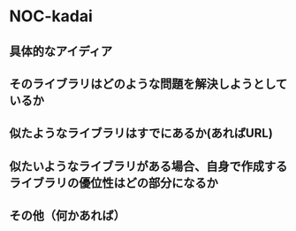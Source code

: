 # NOC-kadai

## 具体的なアイディア
## そのライブラリはどのような問題を解決しようとしているか
## 似たようなライブラリはすでにあるか(あればURL)
## 似たいようなライブラリがある場合、自身で作成するライブラリの優位性はどの部分になるか
## その他（何かあれば）
